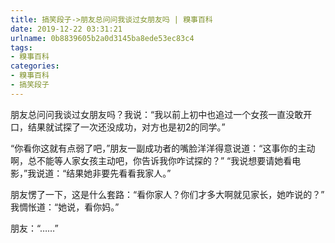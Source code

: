 ```yaml
---
title: 搞笑段子->朋友总问问我谈过女朋友吗 | 糗事百科
date: 2019-12-22 03:31:21
urlname: 0b8839605b2a0d3145ba8ede53ec83c4
tags: 
- 糗事百科
categories:
- 糗事百科
- 搞笑段子
---
```

朋友总问问我谈过女朋友吗？我说：“我以前上初中也追过一个女孩一直没敢开口，结果就试探了一次还没成功，对方也是初2的同学。”

“你看你这就有点弱了吧，”朋友一副成功者的嘴脸洋洋得意说道：“这事你的主动啊，总不能等人家女孩主动吧，你告诉我你咋试探的？” “我说想要请她看电影，”我说道：“结果她非要先看看我家人。”

朋友愣了一下，这是什么套路：“看你家人？你们才多大啊就见家长，她咋说的？” 我惆怅道：“她说，看你妈。”

朋友：“……”


